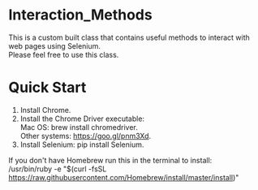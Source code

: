 # Interaction_Methods
This is a custom built class that contains useful methods to interact with web pages using Selenium.
<br>
Please feel free to use this class.
# Quick Start
1. Install Chrome.
2. Install the Chrome Driver executable: <br />
Mac OS: brew install chromedriver. <br />
Other systems: https://goo.gl/pnm3Xd.
3. Install Selenium: pip install Selenium.

If you don't have Homebrew run this in the terminal to install: <br />
/usr/bin/ruby -e "$(curl -fsSL https://raw.githubusercontent.com/Homebrew/install/master/install)"
